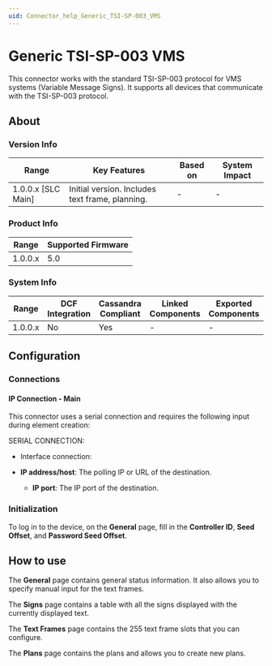 ```yaml
---
uid: Connector_help_Generic_TSI-SP-003_VMS
---
```


# Generic TSI-SP-003 VMS

This connector works with the standard TSI-SP-003 protocol for VMS systems (Variable Message Signs). It supports all devices that communicate with the TSI-SP-003 protocol.

## About

### Version Info

| **Range**            | **Key Features**                                | **Based on** | **System Impact** |
|----------------------|-------------------------------------------------|--------------|-------------------|
| 1.0.0.x \[SLC Main\] | Initial version. Includes text frame, planning. | \-           | \-                |

### Product Info

| **Range** | **Supported Firmware** |
|-----------|------------------------|
| 1.0.0.x   | 5.0                    |

### System Info

| **Range** | **DCF Integration** | **Cassandra Compliant** | **Linked Components** | **Exported Components** |
|-----------|---------------------|-------------------------|-----------------------|-------------------------|
| 1.0.0.x   | No                  | Yes                     | \-                    | \-                      |

## Configuration

### Connections

#### IP Connection - Main

This connector uses a serial connection and requires the following input during element creation:

SERIAL CONNECTION:

- Interface connection:

- **IP address/host**: The polling IP or URL of the destination.
  - **IP port**: The IP port of the destination.

### Initialization

To log in to the device, on the **General** page, fill in the **Controller ID**, **Seed Offset**, and **Password Seed Offset**.

## How to use

The **General** page contains general status information. It also allows you to specify manual input for the text frames.

The **Signs** page contains a table with all the signs displayed with the currently displayed text.

The **Text Frames** page contains the 255 text frame slots that you can configure.

The **Plans** page contains the plans and allows you to create new plans.
